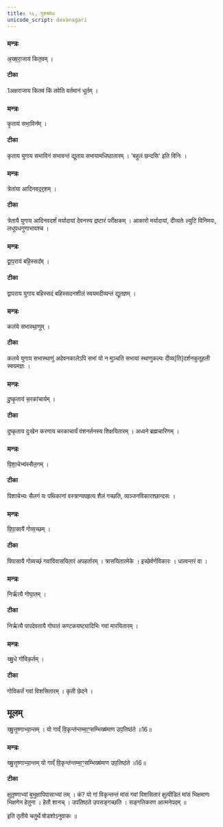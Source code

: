 ```yaml
---
title: १६, पुरुषमेधः
unicode_script: devanagari
---
```



###  मन्त्रः
अ॒ख्ष॒रा॒जाय॑ कित॒वम् ।

#### टीका

1अक्षराजाय कितवं किं तवेति वर्तमानं धूर्तम् ।
###  मन्त्रः
कृ॒ताय॑ सभा॒विन᳚म् ।

#### टीका
कृताय युगाय सभाविनं सभावन्तं द्यूताय सभायामधिष्ठातारम् । 'बहुलं छन्दसि' इति विनिः ।
###  मन्त्रः
त्रेता॑या आदिनवद॒र्॒शम् ।

#### टीका
त्रेतायै युगाय आदिनवदर्शं मर्यादायां देवनस्य द्रष्टारं परीक्षकम् । आकारो मर्यादायां, दीव्यतेः ल्युटि विनिमयः, लधूपधगुणाभावश्च ।
###  मन्त्रः
द्वा॒प॒राय॑ बहि॒स्सद᳚म् ।

#### टीका
द्वापराय युगाय बहिस्सदं बहिस्सदनशीलं स्वयमदीव्यन्तं द्यूतज्ञम् ।

###  मन्त्रः
कल॑ये सभास्था॒णुम् ।

#### टीका
कलये युगाय सभास्थाणुं अदेवनकालेऽपि सभां यो न मुञ्चति सभायां स्थाणुकल्पः दीव्य[ति]दर्शनकुतूहली स्वयमज्ञः ।

###  मन्त्रः
दु॒ष्कृ॒ताय॑ च॒रका॑चार्यम् ।

#### टीका
दुष्कृताय दुःखेन करणाय चरकाचार्यं वंशनर्तनस्य शिक्षयितारम् । अध्वने ब्रह्मचारिणम् ।

###  मन्त्रः
पि॒शा॒चेभ्य॑स्सैल॒गम् ।

#### टीका
पिशाचेभ्यः सैलगं यः पथिकानां वस्त्राण्यपहृत्य शैलं गच्छति, व्यञ्जनविकारश्छान्दसः ।

###  मन्त्रः
पि॒पा॒सायै॑ गोव्य॒च्छम् ।

#### टीका
पिपासायै गोव्यच्छं गवांविवासयितारं अपहर्तारम् । त्रासयितारमेके । इच्छेर्वर्णविकारः । धात्वन्तरं वा ।

###  मन्त्रः
निर्ऋ॑त्यै गोघा॒तम् ।

#### टीका
निर्ऋत्यै पापदेवतायै गोघातं कण्टकयष्ट्यादिभिः गवां मारयितारम् ।

###  मन्त्रः
ख्षु॒धे गो॑विक॒र्तम् ।

#### टीका
गोविकर्तं गवां विशसितारम् । कृती छेदने ।
## मूलम् 
ख्षु॒त्तृ॒ष्णाभ्या॒न्तम् ।
यो गाव्ँ वि॒कृन्त॑न्तम्मा॒ꣳ॒सम्भिख्ष॑माण उप॒तिष्ठ॑ते ॥16॥
###  मन्त्रः
ख्षु॒त्तृ॒ष्णाभ्या॒न्तम् यो गाव्ँ वि॒कृन्त॑न्तम्मा॒ꣳ॒सम्भिख्ष॑माण उप॒तिष्ठ॑ते ॥16॥  

#### टीका
क्षुतृष्णाभ्यां बुभुक्षापिपासाभ्यां तम् । कं? यो गां विकृन्तन्तं मांसं गवां विशसितारं क्षुत्पीडितं मांसं भिक्षमाणः भिक्षणेन हेतुना । हेतौ शानच् । उपतिष्ठते उपसङ्गच्छति । सङ्गतिकरण आत्मनेपदम् ॥  


इति तृतीये चतुर्थे षोडशोऽनुवाकः ॥  
